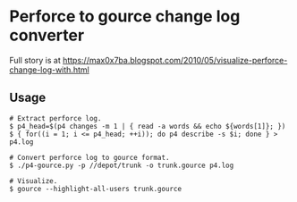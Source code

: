 # Perforce to gource change log converter

Full story is at https://max0x7ba.blogspot.com/2010/05/visualize-perforce-change-log-with.html

## Usage

```
# Extract perforce log.
$ p4_head=$(p4 changes -m 1 | { read -a words && echo ${words[1]}; })
$ { for((i = 1; i <= p4_head; ++i)); do p4 describe -s $i; done } > p4.log

# Convert perforce log to gource format.
$ ./p4-gource.py -p //depot/trunk -o trunk.gource p4.log

# Visualize.
$ gource --highlight-all-users trunk.gource
```
